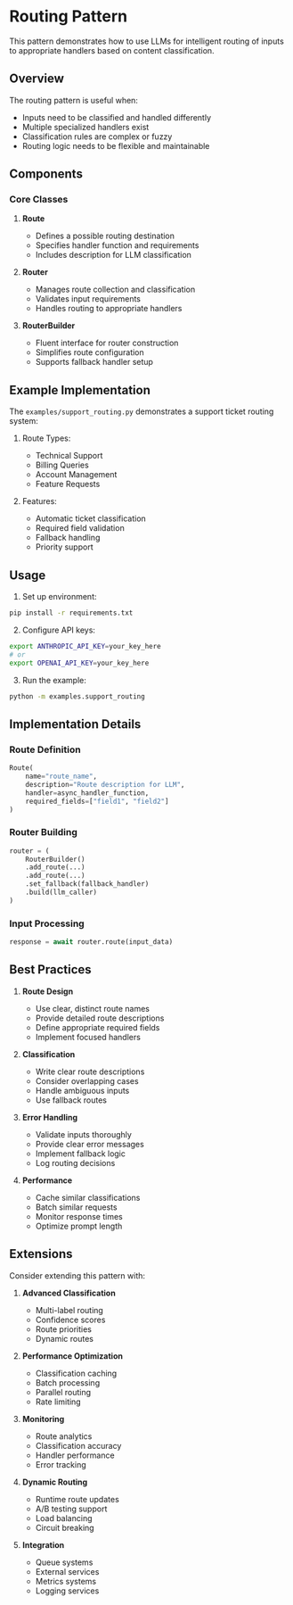 # Routing Pattern

This pattern demonstrates how to use LLMs for intelligent routing of inputs to appropriate handlers based on content classification.

## Overview

The routing pattern is useful when:

- Inputs need to be classified and handled differently
- Multiple specialized handlers exist
- Classification rules are complex or fuzzy
- Routing logic needs to be flexible and maintainable

## Components

### Core Classes

1. **Route**

   - Defines a possible routing destination
   - Specifies handler function and requirements
   - Includes description for LLM classification

2. **Router**

   - Manages route collection and classification
   - Validates input requirements
   - Handles routing to appropriate handlers

3. **RouterBuilder**
   - Fluent interface for router construction
   - Simplifies route configuration
   - Supports fallback handler setup

## Example Implementation

The `examples/support_routing.py` demonstrates a support ticket routing system:

1. Route Types:

   - Technical Support
   - Billing Queries
   - Account Management
   - Feature Requests

2. Features:
   - Automatic ticket classification
   - Required field validation
   - Fallback handling
   - Priority support

## Usage

1. Set up environment:

```bash
pip install -r requirements.txt
```

2. Configure API keys:

```bash
export ANTHROPIC_API_KEY=your_key_here
# or
export OPENAI_API_KEY=your_key_here
```

3. Run the example:

```bash
python -m examples.support_routing
```

## Implementation Details

### Route Definition

```python
Route(
    name="route_name",
    description="Route description for LLM",
    handler=async_handler_function,
    required_fields=["field1", "field2"]
)
```

### Router Building

```python
router = (
    RouterBuilder()
    .add_route(...)
    .add_route(...)
    .set_fallback(fallback_handler)
    .build(llm_caller)
)
```

### Input Processing

```python
response = await router.route(input_data)
```

## Best Practices

1. **Route Design**

   - Use clear, distinct route names
   - Provide detailed route descriptions
   - Define appropriate required fields
   - Implement focused handlers

2. **Classification**

   - Write clear route descriptions
   - Consider overlapping cases
   - Handle ambiguous inputs
   - Use fallback routes

3. **Error Handling**

   - Validate inputs thoroughly
   - Provide clear error messages
   - Implement fallback logic
   - Log routing decisions

4. **Performance**
   - Cache similar classifications
   - Batch similar requests
   - Monitor response times
   - Optimize prompt length

## Extensions

Consider extending this pattern with:

1. **Advanced Classification**

   - Multi-label routing
   - Confidence scores
   - Route priorities
   - Dynamic routes

2. **Performance Optimization**

   - Classification caching
   - Batch processing
   - Parallel routing
   - Rate limiting

3. **Monitoring**

   - Route analytics
   - Classification accuracy
   - Handler performance
   - Error tracking

4. **Dynamic Routing**

   - Runtime route updates
   - A/B testing support
   - Load balancing
   - Circuit breaking

5. **Integration**
   - Queue systems
   - External services
   - Metrics systems
   - Logging services
